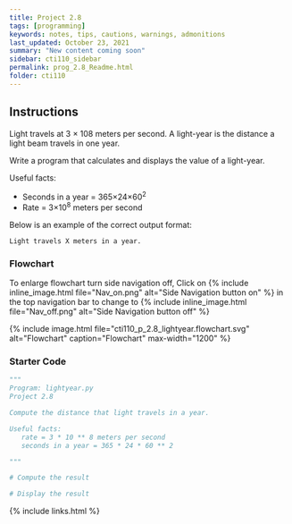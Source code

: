 ```yaml
---
title: Project 2.8
tags: [programming]
keywords: notes, tips, cautions, warnings, admonitions
last_updated: October 23, 2021
summary: "New content coming soon"
sidebar: cti110_sidebar
permalink: prog_2.8_Readme.html
folder: cti110
---
```


<!-- {% include image.html file="new-content-coming-soon-web-page-is-under.png" alt="Under construction" caption="Work in progress" max-width="300" %}
 -->

## Instructions

Light travels at 3 × 108 meters per second. A light-year is the distance a light beam travels in one year.

Write a program that calculates and displays the value of a light-year.

Useful facts:

- Seconds in a year = 365×24×60<sup>2</sup>
- Rate = 3×10<sup>8</sup> meters per second

Below is an example of the correct output format:

```text
Light travels X meters in a year.
```

### Flowchart

To enlarge flowchart turn side navigation off, Click on {% include inline_image.html
file="Nav_on.png" alt="Side Navigation button on" %} in the top navigation bar to change to {% include inline_image.html
file="Nav_off.png" alt="Side Navigation button off" %}

{% include image.html file="cti110_p_2.8_lightyear.flowchart.svg" alt="Flowchart" caption="Flowchart" max-width="1200" %}

### Starter Code

```python
"""
Program: lightyear.py
Project 2.8

Compute the distance that light travels in a year.

Useful facts:
   rate = 3 * 10 ** 8 meters per second
   seconds in a year = 365 * 24 * 60 ** 2

"""

# Compute the result

# Display the result
```

{% include links.html %}
